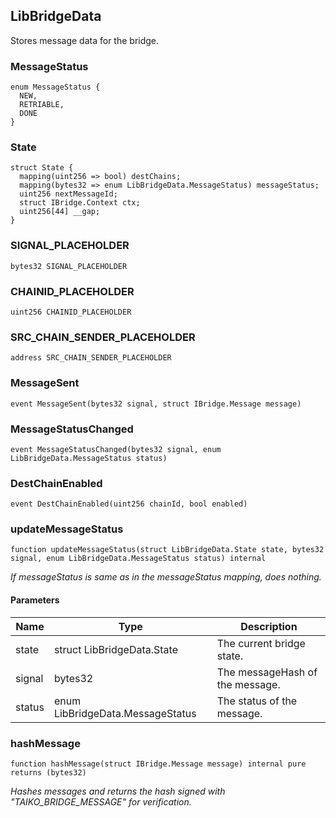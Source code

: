 ## LibBridgeData

Stores message data for the bridge.

### MessageStatus

```solidity
enum MessageStatus {
  NEW,
  RETRIABLE,
  DONE
}
```

### State

```solidity
struct State {
  mapping(uint256 => bool) destChains;
  mapping(bytes32 => enum LibBridgeData.MessageStatus) messageStatus;
  uint256 nextMessageId;
  struct IBridge.Context ctx;
  uint256[44] __gap;
}
```

### SIGNAL_PLACEHOLDER

```solidity
bytes32 SIGNAL_PLACEHOLDER
```

### CHAINID_PLACEHOLDER

```solidity
uint256 CHAINID_PLACEHOLDER
```

### SRC_CHAIN_SENDER_PLACEHOLDER

```solidity
address SRC_CHAIN_SENDER_PLACEHOLDER
```

### MessageSent

```solidity
event MessageSent(bytes32 signal, struct IBridge.Message message)
```

### MessageStatusChanged

```solidity
event MessageStatusChanged(bytes32 signal, enum LibBridgeData.MessageStatus status)
```

### DestChainEnabled

```solidity
event DestChainEnabled(uint256 chainId, bool enabled)
```

### updateMessageStatus

```solidity
function updateMessageStatus(struct LibBridgeData.State state, bytes32 signal, enum LibBridgeData.MessageStatus status) internal
```

_If messageStatus is same as in the messageStatus mapping,
     does nothing._

#### Parameters

| Name | Type | Description |
| ---- | ---- | ----------- |
| state | struct LibBridgeData.State | The current bridge state. |
| signal | bytes32 | The messageHash of the message. |
| status | enum LibBridgeData.MessageStatus | The status of the message. |

### hashMessage

```solidity
function hashMessage(struct IBridge.Message message) internal pure returns (bytes32)
```

_Hashes messages and returns the hash signed with
"TAIKO_BRIDGE_MESSAGE" for verification._

